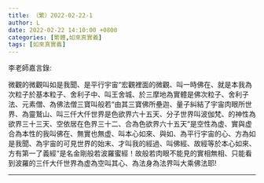 ```yaml
---
title: （繁）2022-02-22-1
author: L
date: 2022-02-22 14:10:00 +0800
categories: [繁體,如來真實義]
tags: [如來真實義]
---
```


李老師嘉言錄:

微觀的微觀叫如是我聞、是平行宇宙“宏觀裡面的微觀、叫一時佛在、就是本我為次粒子於基本粒子、舍利子中、叫王舍城、於三摩地為實體是佛次粒子、舍利子法、元素僧、為佛法僧三寶叫般若“由其三寶佛所壘迦、量子糾結了宇宙肉眼所世界、為靈鷲山、叫三仟大仟世界是色欲界六十五天、分子世界叫波伽梵、的神性為欲界三十三天、空依居在色界三十二、合為色欲界六十五天“是空性為虚、實與虚合為本性的我叫佛在、無實也無虚、叫本心如來、與如、為平行宇宙的心、方為如是我聞、為宇宙的可見世界的始末、才叫我的經過、叫佛經、故經等於本心如來、方有第一了義經“是名金剛般若波羅蜜經！故般若肉眼不能見的實相無相、只能看到波羅的三仟大仟世界為虚為空叫其心、為法身為法界叫大乘佛法耶!


-------